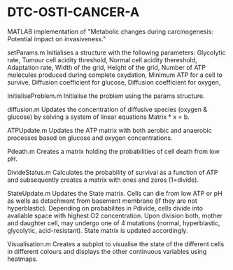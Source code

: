 DTC-OSTI-CANCER-A
=================

MATLAB implementation of "Metabolic changes during carcinogenesis: Potential impact on invasiveness."


setParams.m
  Initialises a structure with the following parameters:
  Glycolytic rate,
  Tumour cell acidity threshold,
  Normal cell acidity thereshold,
  Adaptation rate,
  Width of the grid,
  Height of the grid,
  Number of ATP molecules produced during complete oxydation,
  Minimum ATP for a cell to survive,
  Diffusion coefficient for glucose,
  Diffusion coefficient for oxygen,

InitialiseProblem.m
Initialise the problem using the params structure.

diffusion.m
Updates the concentration of diffusive species (oxygen & glucose) by solving a system of linear equations Matrix * x = b.

ATPUpdate.m
Updates the ATP matrix with both aerobic and anaerobic processes based on glucose and oxygen concentrations.

Pdeath.m
Creates a matrix holding the probabilities of cell death from low pH.

DivideStatus.m
Calculates the probability of survival as a function of ATP and subsequently creates a matrix with ones and zeros (1=divide).

StateUpdate.m
Updates the State matrix.
Cells can die from low ATP or pH as wells as detachment from basement membrane (if they are not hyperblastic).
Depending on probabilites in Pdivide, cells divide into available space  with highest O2 concentration.
Upon division both, mother and daughter cell, may undergo one of 4 mutations (normal, hyperblastic, glycolytic, acid-resistant).
State matrix is updated accordingly.

Visualisation.m
Creates a subplot to visualise the state of the different cells in different colours and displays the other continuous variables using heatmaps.


